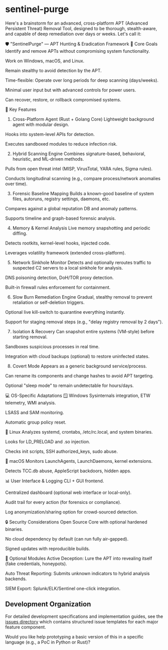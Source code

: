 # sentinel-purge

Here's a brainstorm for an advanced, cross-platform APT (Advanced Persistent Threat) Removal Tool, designed to be thorough, stealth-aware, and capable of deep remediation over days or weeks. Let's call it:

🛡️ "SentinelPurge" — APT Hunting & Eradication Framework
🔧 Core Goals
Identify and remove APTs without compromising system functionality.

Work on Windows, macOS, and Linux.

Remain stealthy to avoid detection by the APT.

Time-flexible: Operate over long periods for deep scanning (days/weeks).

Minimal user input but with advanced controls for power users.

Can recover, restore, or rollback compromised systems.

🧠 Key Features
1. Cross-Platform Agent (Rust + Golang Core)
Lightweight background agent with modular design.

Hooks into system-level APIs for detection.

Executes sandboxed modules to reduce infection risk.

2. Hybrid Scanning Engine
Combines signature-based, behavioral, heuristic, and ML-driven methods.

Pulls from open threat intel (MISP, VirusTotal, YARA rules, Sigma rules).

Conducts longitudinal scanning (e.g., compare process/network anomalies over time).

3. Forensic Baseline Mapping
Builds a known-good baseline of system files, autoruns, registry settings, daemons, etc.

Compares against a global reputation DB and anomaly patterns.

Supports timeline and graph-based forensic analysis.

4. Memory & Kernel Analysis
Live memory snapshotting and periodic diffing.

Detects rootkits, kernel-level hooks, injected code.

Leverages volatility framework (extended cross-platform).

5. Network Sinkhole Monitor
Detects and optionally reroutes traffic to suspected C2 servers to a local sinkhole for analysis.

DNS poisoning detection, DoH/TOR proxy detection.

Built-in firewall rules enforcement for containment.

6. Slow Burn Remediation Engine
Gradual, stealthy removal to prevent retaliation or self-deletion triggers.

Optional live kill-switch to quarantine everything instantly.

Support for staging removal steps (e.g., "delay registry removal by 2 days").

7. Isolation & Recovery
Can snapshot entire systems (VM-style) before starting removal.

Sandboxes suspicious processes in real time.

Integration with cloud backups (optional) to restore uninfected states.

8. Covert Mode
Appears as a generic background service/process.

Can rename its components and change hashes to avoid APT targeting.

Optional "sleep mode" to remain undetectable for hours/days.

💻 OS-Specific Adaptations
🪟 Windows
Sysinternals integration, ETW telemetry, WMI analysis.

LSASS and SAM monitoring.

Automatic group policy reset.

🐧 Linux
Analyzes systemd, crontabs, /etc/rc.local, and system binaries.

Looks for LD_PRELOAD and .so injection.

Checks init scripts, SSH authorized_keys, sudo abuse.

🍎 macOS
Monitors LaunchAgents, LaunchDaemons, kernel extensions.

Detects TCC.db abuse, AppleScript backdoors, hidden apps.

📊 User Interface & Logging
CLI + GUI frontend.

Centralized dashboard (optional web interface or local-only).

Audit trail for every action (for forensics or compliance).

Log anonymization/sharing option for crowd-sourced detection.

🔒 Security Considerations
Open Source Core with optional hardened binaries.

No cloud dependency by default (can run fully air-gapped).

Signed updates with reproducible builds.

🧰 Optional Modules
Active Deception: Lure the APT into revealing itself (fake credentials, honeypots).

Auto Threat Reporting: Submits unknown indicators to hybrid analysis backends.

SIEM Export: Splunk/ELK/Sentinel one-click integration.

## Development Organization

For detailed development specifications and implementation guides, see the [issues directory](./issues/README.md) which contains structured issue templates for each major feature component.

Would you like help prototyping a basic version of this in a specific language (e.g., a PoC in Python or Rust)?
